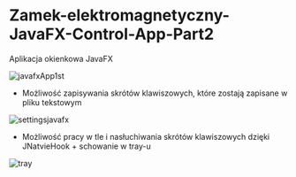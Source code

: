 # Zamek-elektromagnetyczny-JavaFX-Control-App-Part2
Aplikacja okienkowa JavaFX 

![javafxApp1st](https://user-images.githubusercontent.com/35427912/56543152-e852e500-6570-11e9-84de-ab5f25c5fd1a.jpg)

- Możliwość zapisywania skrótów klawiszowych, które zostają zapisane w pliku tekstowym

![settingsjavafx](https://user-images.githubusercontent.com/35427912/56543319-6dd69500-6571-11e9-9571-0acbd4cc8c03.jpg)

- Możliwość pracy w tle i nasłuchiwania skrótów klawiszowych dzięki JNatvieHook + schowanie w tray-u

![tray](https://user-images.githubusercontent.com/35427912/56543496-ed646400-6571-11e9-89fd-4baca13c8de1.jpg)



